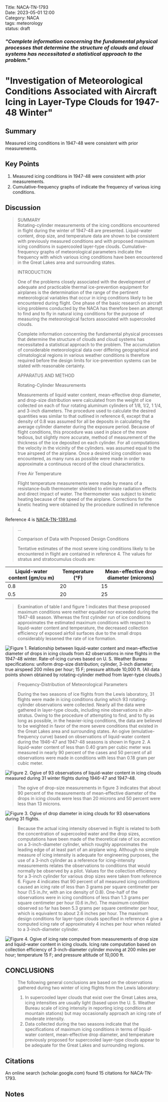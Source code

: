 Title: NACA-TN-1793   
Date: 2023-05-01 12:00  
Category: NACA  
tags: meteorology  
status: draft  

### _"Complete information concerning the fundamental physical processes that determine the structure of clouds and cloud systems has necessitated a statistical approach to the problem."_  

# "Investigation of Meteorological Conditions Associated with Aircraft Icing in Layer-Type Clouds for 1947-48 Winter"  

## Summary  

Measured icing conditions in 1947-48 were consistent with prior measurements.  

## Key Points  
1. Measured icing conditions in 1947-48 were consistent with prior measurements.  
2. Cumulative-frequency graphs of indicate the frequency of various icing conditions.  

## Discussion  

>SUMMARY  
Rotating-cylinder measurements of the icing conditions encountered 
in flight during the winter of 1947-48 are presented. Liquid-water 
content, drop size, and temperature data are shown to be consistent 
with previously measured conditions and with proposed 
maximum icing conditions in supercooled layer-type clouds. 
Cumulative-frequency graphs of meteorological 
parameters indicate the frequency 
with which various icing conditions have been encountered in the 
Great Lakes area and surrounding states.  

> INTRODUCTION  
>
>One of the problems closely associated with the development of 
adequate and practicable thermal ice-prevention equipment for airplanes 
is the determination of the range of the pertinent meteorological 
variables that occur in icing conditions likely to be 
encountered during flight. One phase of the basic research on aircraft 
icing problems conducted by the NACA has therefore been an attempt to 
find and to fly in natural icing conditions for the 
purpose of measuring the meteorological 
factors associated with supercooled clouds.  
> 
>Complete information concerning the fundamental physical 
processes that determine the structure of clouds and cloud systems 
has necessitated a statistical approach to the problem. The 
accumulation of considerable meteorological 
data over differing geographical 
and climatological regions in various weather conditions is 
therefore required before the design limits for ice-prevention 
systems can be stated with reasonable certainty.  
> 
>APPARATUS AND METHOD  
> 
>Rotating-Cylinder Measurements  
>
>Measurements of liquid water content, mean-effective drop 
diameter, and drop-size distribution were calculated from the 
weight of ice collected on each of four rotating aluminum cylinders
of 1/8, 1/2, 1 1/4, and 3-inch diameters. The procedure used to calculate 
the desired quantities was similar to that outlined in reference 6, 
except that a density of 0.8 was assumed for all be deposits 
in calculating the average cylinder diameter during the exposure 
period. Because of flight conditions, this procedure was used in 
place of the more tedious, but slightly more accurate, method of 
measurement of the thickness of the ice deposited on each cylinder.
For all computations the velocity in the vicinity of the cylinders. 
was assumed equal to the true airspeed of the airplane. Once a 
desired icing condition was encountered, as many runs as possible 
were made in order to approximate a continuous record of the cloud 
characteristics.
>
>Free Air Temperature  
> 
>Flight temperature measurements were made by means of a 
resistance-bulb thermometer shielded to eliminate radiation effects 
and direct impact of water. The thermometer was subject to kinetic 
heating because of the speed of the airplane. Corrections for the 
kinetic heating were obtained by the procedure outlined in reference 4.  

Reference 4 is [NACA-TN-1393.md]({filename}NACA-TN-1393.md).  
> 
> ...
> 
> Comparison of Data with Proposed Design Conditions  
> 
>Tentative estimates of the most severe icing conditions likely 
to be encountered in flight are contained in reference 4. The 
values for stratus and stratocumulus clouds are:  

| Liquid-water content (gm/cu m) | Temperature (°F) | Mean-effective drop diameter (microns) |
|--------------------------------|------------------|----------------------------------------|
| 0.8                            | 20               | 15                                     |
| 0.5                            | 20               | 25                                     |

>Examination 
of table I and figure 1 indicates that these proposed maximum conditions 
were neither equalled nor exceeded during 
the 1947-48 season. Whereas the first cylinder run of ice conditions 
approximates the estimated maximum conditions with respect 
to liquid-water content and temperature, the decreased collection 
efficiency of exposed airfoil surfaces due to the small drops 
considerably lessened the rate of ice formation.  

![Figure 1. Relationship between liquid-water content and mean-effective diameter 
of drops in icing clouds from 42 observations in nine flights in the 
1947-48 winter. Rate-of-icing curves based on U. S. Weather Bureau
specifications: uniform drop-size distribution; cylinder, 3-inch diameter;
true airspeed 200 miles per hour; 15 F; pressure altitude 10,000 ft.
(All data points shown obtained by rotating-cylinder method from layer-type clouds.)
](/images%2FNACA-TN-1793%2FFigure%201.png)  

>Frequency-Distribution of Meteorological Parameters  
>  
>During the two seasons of ice flights from the Lewis laboratory, 
31 flights were made in icing conditions during which 
93 rotating-cylinder observations were collected. Nearly all the 
data were gathered in layer-type clouds, including nine observations 
in alto-stratus. Owing to the procedure of attempting to find, and 
to fly as long as possible, in the heavier-icing conditions, the 
data are believed to be weighted in favor of the more severe conditions 
that existed in the Great Lakes area and surrounding states. 
An ogive (emulative-frequency curve) based on observations of 
liquid-water content during the 1946-47 and 1947-48 seasons is shown 
in figure 2. A liquid-water content of less than 0.40 gram per cubic 
meter was measured in nearly 90 percent of the cases and 50 percent 
of all observations were made in conditions with less than 0.18 gram 
per cubic meter.  
> 
![Figure 2. Ogive of 93 observations of liquid-water content in 
icing clouds measured during 31 winter flights during 1946-47 and 1947-48.
](/images%2FNACA-TN-1793%2FFigure%202.png)  

>The ogive of drop-size measurements in figure 3 indicates that 
about 90 percent of the measurements of mean-effective 
diameter of 
the drops in icing clouds were less than 20 microns and 50 percent 
were less than 13 microns. 

![Figure 3. Ogive of drop diameter in icing clouds for 93 observations during 31 flights.
](/images%2FNACA-TN-1793%2FFigure%203.png)  

>Because the actual icing intensity observed in flight is related 
to both the concentration of supercooled 
water and the drop sizes, computations 
have been made of the theoretical rate of ice accretion 
on a 3-inch-diameter cylinder, which roughly approximates 
the leading edge of at least part of an airplane wing. Although no simple 
measure of icing intensity is adequate for engineering purposes, 
the use of a 3-inch cylinder as a reference for icing-intensity 
measurements relates the observations to conditions that would 
normally be observed by a pilot. Values for the collection efficiency 
for a 3-inch cylinder for various drop sizes were taken from reference 6. 
Figure 4 indicates that 90 percent of all measured icing 
conditions caused an icing rate of less than 3 grams per square centimeter 
per hour (1.5 in./hr, with an ice density of O.8). One-half 
of the observations were in icing conditions of less than 1.3 grams 
per square centimeter per hour (0.6 in./hr). The maximum condition 
observed so far has been 5.3 grams per square centimeter per hour, 
which is equivalent to about 2.6 inches per hour. The maximum 
design conditions for layer-type clouds specified in reference 4 give 
a computed icing rate of approximately 4 inches per hour when related 
to a 3-inch-diameter cylinder.  

![Figure 4. Ogive of icing rate computed from measurements of drop size 
and liquid-water content in icing clouds. Icing rate computation based on 
collection efficiency of 3-inch-diameter cylinder moving at 
200 miles per hour; temperature 15 F; and pressure altitude of 10,000 ft.
](/images%2FNACA-TN-1793%2FFigure%204.png)  

## CONCLUSIONS  
>The following general conclusions are based on the observations 
gathered during two winter of icing flights from the Lewis laboratory:  
>1. In supercooled layer clouds that exist over the Great Lakes area, 
icing intensities are usually light (based upon the U. S. 
Weather Bureau scale of icing intensity in reporting icing conditions 
at mountain stations) but may occasionally approach an icing rate 
of moderate intensity.  
>2. Data collected during the two seasons indicate that the 
specifications of maximum  icing conditions in terms of liquid-water 
content, mean-effective drop diameter, and temperature previously 
proposed for supercooled layer-type clouds appear to be adequate 
for the Great Lakes and surrounding regions.  

## Citations  
An online search (scholar.google.com) found 15 citations for NACA-TN-1793.  

## Notes  

[^1]: Kline, Dwight B.: Investigation of Meteorological Conditions Associated with Aircraft Icing in Layer-Type Clouds for 1947-48 Winter. NACA-TN-1793, 1949.  


